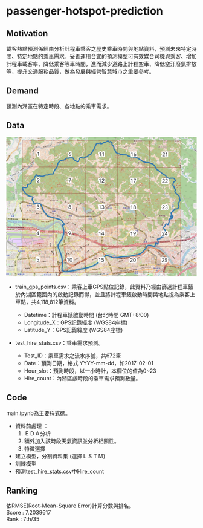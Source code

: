 # passenger-hotspot-prediction
## Motivation
載客熱點預測係經由分析計程車乘客之歷史乘車時間與地點資料，預測未來特定時間、特定地點的乘車需求。妥善運用合宜的預測模型可有效媒合司機與乘客、增加計程車載客率、降低乘客等車時間，進而減少道路上計程空車、降低空汙廢氣排放等，提升交通服務品質，做為發展與經營智慧城市之重要參考。

## Demand
預測內湖區在特定時段、各地點的乘車需求。

## Data
![image](https://github.com/jack830503/passenger-hotspot-prediction/blob/main/data/zones.png) <br>
- train_gps_points.csv：乘客上車GPS點位記錄，此資料乃經由篩選計程車錶於內湖區範圍內的啟動記錄而得，並且將計程車錶啟動時間與地點視為乘客上車點，共4,118,812筆資料。
    - Datetime：計程車錶啟動時間 (台北時間 GMT+8:00)
    - Longitude_X：GPS記錄經度 (WGS84座標)
    - Latitude_Y：GPS記錄緯度 (WGS84座標)

- test_hire_stats.csv：乘車需求預測。
    - Test_ID：乘車需求之流水序號，共672筆
    - Date：預測日期，格式 YYYY-mm-dd，如2017-02-01
    - Hour_slot：預測時段，以一小時計，本欄位的值為0~23
    - Hire_count：內湖區該時段的乘車需求預測數量。

## Code
main.ipynb為主要程式碼。
- 資料前處理 ：
  1. ＥＤＡ分析
  2. 額外加入該時段天氣資訊並分析相關性。
  3. 特徵選擇
- 建立模型，分割資料集 (選擇ＬＳＴＭ)
- 訓練模型
- 預測test_hire_stats.csv中Hire_count

## Ranking
依RMSE(Root-Mean-Square Error)計算分數與排名。
<br>
Score : 7.2039617
<br>
Rank : 7th/35
